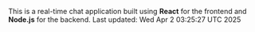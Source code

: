 This is a real-time chat application built using **React** for the frontend and **Node.js** for the backend.
Last updated: Wed Apr  2 03:25:27 UTC 2025
